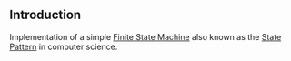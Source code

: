 Introduction
------------

Implementation of a simple [Finite State Machine](http://en.wikipedia.org/wiki/Finite-state_machine) also known as 
the [State Pattern](http://gameprogrammingpatterns.com/state.html) in computer science.
